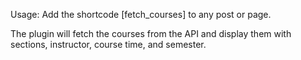 Usage:
Add the shortcode [fetch_courses] to any post or page.

The plugin will fetch the courses from the API and display them with sections, instructor, course time, and semester.

